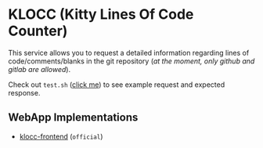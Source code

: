 # KLOCC (Kitty Lines Of Code Counter)
This service allows you to request a detailed information regarding lines of code/comments/blanks in the git repository (_at the moment, only github and gitlab are allowed_).  
  
Check out `test.sh` ([click me](./test.sh)) to see example request and expected response.

## WebApp Implementations
- [klocc-frontend](https://github.com/Katerynaru4/klocc-frontend) (`official`)

